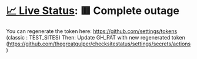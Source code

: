 # [📈 Live Status](https://thegreatgulper.github.io/checksitestatus): <!--live status--> **🟥 Complete outage**

You can regenerate the token here: https://github.com/settings/tokens (classic : TEST_SITES)
Then:
Update GH_PAT with new regenerated token (https://github.com/thegreatgulper/checksitestatus/settings/secrets/actions)
